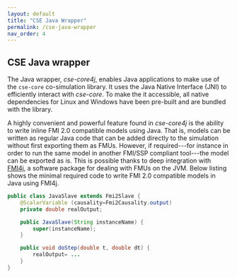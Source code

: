```yaml
---
layout: default
title: "CSE Java Wrapper"
permalink: /cse-java-wrapper
nav_order: 4
---
```


## CSE Java wrapper
The Java wrapper, _cse-core4j_, enables Java applications to make use of the `cse-core` co-simulation library.
It uses the Java Native Interface (JNI) to efficiently interact with _cse-core_. 
To make the it accessible, all native dependencies for Linux and Windows have been pre-built and are bundled with the library.

A highly convenient and powerful feature found in _cse-core4j_
is the ability to write inline FMI 2.0 compatible models
using Java. That is, models can be written as regular Java
code that can be added directly to the simulation without first
exporting them as FMUs. However, if required---for instance
in order to run the same model in another FMI/SSP compliant
tool---the model can be exported as is. This is possible thanks
to deep integration with [FMI4j](https://github.com/NTNU-IHB/FMI4j), a software package for
dealing with FMUs on the JVM. 
Below listing shows the minimal required code to write FMI 2.0 compatible models in Java using FMI4j.

```java
public class JavaSlave extends Fmi2Slave {
    @ScalarVariable (causality=Fmi2Causality.output)
    private double realOutput;

    public JavaSlave(String instanceName) {
        super(instanceName);
    }

    public void doStep(double t, double dt) {
        realOutput= ...
    }
}
```
